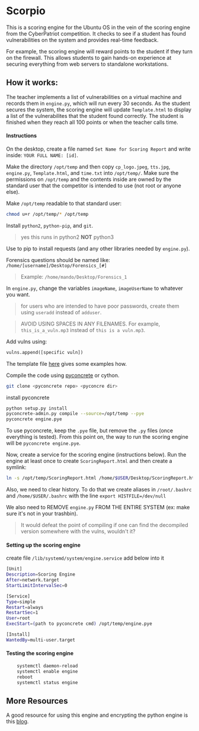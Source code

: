 # Scorpio
This is a scoring engine for the Ubuntu OS in the vein of the scoring engine from the CyberPatriot competition. It checks to see if a student has found vulnerabilities on the system and provides real-time feedback. 

For example, the scoring engine will reward points to the student if they turn on the firewall. This allows students to gain hands-on experience at securing everything from web servers to standalone workstations. 

## How it works:
The teacher implements a list of vulnerabilities on a virtual machine and records them in `engine.py`, which will run every 30 seconds. As the student secures the system, the scoring engine will update `Template.html` to display a list of the vulnerabilites that the student found correctly. The student is finished when they reach all 100 points or when the teacher calls time. 

#### Instructions

On the desktop, create a file named `Set Name for Scoring Report` and write inside: `YOUR FULL NAME: [id]`.

Make the directory `/opt/temp` and then copy `cp_logo.jpeg`, `tts.jpg`, `engine.py`, `Template.html`, and `time.txt` into `/opt/temp/`. Make sure the permissions on `/opt/temp` and the contents inside are owned by the standard user that the competitor is intended to use (not root or anyone else). 
    
Make `/opt/temp` readable to that standard user:
```bash
chmod u+r /opt/temp/* /opt/temp
```
Install `python2`, `python-pip`, and `git`.

> yes this runs in python2 **NOT** python3

Use to pip to install requests (and any other libraries needed by `engine.py`).

Forensics questions should be named like: `/home/[username]/Desktop/Forensics_[#]`

> Example: `/home/mando/Desktop/Forensics_1`

In `engine.py`, change the variables `imageName`, `imageUserName` to whatever you want.
> for users who are intended to have poor passwords, create them using `useradd` instead of `adduser`.

> AVOID USING SPACES IN ANY FILENAMES. For example, `this_is_a_vuln.mp3` instead of `this is a vuln.mp3`.

Add vulns using:
```python
vulns.append([specific vuln])
```
The template file [here](vuln_explanation.md) gives some examples how.

Compile the code using [pyconcrete](https://pypi.org/project/pyconcrete/) or cython.

```bash
git clone <pyconcrete repo> <pyconcre dir>	
```
install pyconcrete
```bash
python setup.py install
pyconcrete-admin.py compile --source=/opt/temp --pye
pyconcrete engine.pye
```
    
To use pyconcrete, keep the `.pye` file, but remove the `.py` files (once everything is tested). From this point on, the way to run the scoring engine will be `pyconcrete engine.pye`.

Now, create a service for the scoring engine (instructions below). Run the engine at least once to create `ScoringReport.html` and then create a symlink:
```bash
ln -s /opt/temp/ScoringReport.html /home/$USER/Desktop/ScoringReport.html)
```
Also, we need to clear history. To do that we create aliases in `/root/.bashrc` and `/home/$USER/.bashrc` with the line `export HISTFILE=/dev/null`

We also need to REMOVE `engine.py` FROM THE ENTIRE SYSTEM (ex: make sure it's not in your trashbin). 

> It would defeat the point of compiling if one can find the decompiled version somewhere with the vulns, wouldn't it?

#### Setting up the scoring engine

create file `/lib/systemd/system/engine.service` add below into it

```bash
[Unit]
Description=Scoring Engine
After=network.target
StartLimitIntervalSec=0

[Service]
Type=simple
Restart=always
RestartSec=1
User=root
ExecStart=(path to pyconcrete cmd) /opt/temp/engine.pye

[Install]
WantedBy=multi-user.target
```
#### Testing the scoring engine
```bash
    systemctl daemon-reload
    systemctl enable engine
    reboot
    systemctl status engine
```
## More Resources

A good resource for using this engine and encrypting the python engine is this [blog](https://xenonminer.github.io/2023/06/15/scorpio_linux_setup/).

